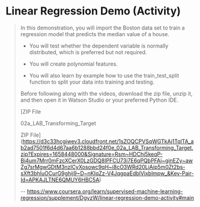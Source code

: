 # Linear Regression Demo (Activity)
> 
> In this demonstration, you will import the Boston data set to train a regression model that predicts the median value of a house. 
> 
> *   You will test whether the dependent variable is normally distributed, which is preferred but not required. 
> 
> *   You will create polynomial features. 
> 
> *   You will also learn by example how to use the train_test_split function to split your data into training and testing.
> 
> Before following along with the videos, download the zip file, unzip it, and then open it in Watson Studio or your preferred Python IDE.
> 
>  [ZIP File
> 
> 02a_LAB_Transforming_Target
> 
> ZIP File](https://d3c33hcgiwev3.cloudfront.net/1sZOQCPVSqWGTkAj1TqlTA_ab2ad7501f6d4d67aa6b1288bbd24f0e_02a_LAB_Transforming_Target.zip?Expires=1658448000&Signature=Rsm~HDChj5keqP-Bi4um7Mrr0mFzcXCerX0LzGDQ8IPFCU73i7E6qPQbPFAj~ginEZy~awZg7srMgwGDtM3nzICyXosowc9qH~i8cO3WRd20LjAip5m0Zt2bs-sXft3bhluOCurG9ghij9~D~nKIqZz-V4JqgpaEdblVixblmpw_&Key-Pair-Id=APKAJLTNE6QMUY6HBC5A)
>
> -- https://www.coursera.org/learn/supervised-machine-learning-regression/supplement/DgyzW/linear-regression-demo-activity#main
